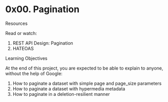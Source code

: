 # 0x00. Pagination

Resources

Read or watch:

1. REST API Design: Pagination
2. HATEOAS

Learning Objectives

At the end of this project, you are expected to be able to explain to anyone, without the help of Google:

1. How to paginate a dataset with simple page and page_size parameters
2. How to paginate a dataset with hypermedia metadata
3. How to paginate in a deletion-resilient manner

